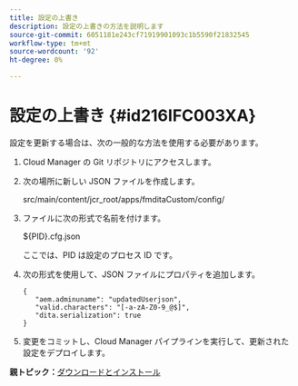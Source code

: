 ```yaml
---
title: 設定の上書き
description: 設定の上書きの方法を説明します
source-git-commit: 6051181e243cf71919901093c1b5590f21832545
workflow-type: tm+mt
source-wordcount: '92'
ht-degree: 0%

---
```



# 設定の上書き {#id216IFC003XA}

設定を更新する場合は、次の一般的な方法を使用する必要があります。

1. Cloud Manager の Git リポジトリにアクセスします。

1. 次の場所に新しい JSON ファイルを作成します。

   src/main/content/jcr\_root/apps/fmditaCustom/config/

1. ファイルに次の形式で名前を付けます。

   $\{PID\}.cfg.json

   ここでは、PID は設定のプロセス ID です。

1. 次の形式を使用して、JSON ファイルにプロパティを追加します。

   ```
   {
      "aem.adminuname": "updatedUserjson",
      "valid.characters": "[-a-zA-Z0-9_@$]",
      "dita.serialization": true
   }
   ```

1. 変更をコミットし、Cloud Manager パイプラインを実行して、更新された設定をデプロイします。


**親トピック：**[&#x200B;ダウンロードとインストール](download-install.md)

